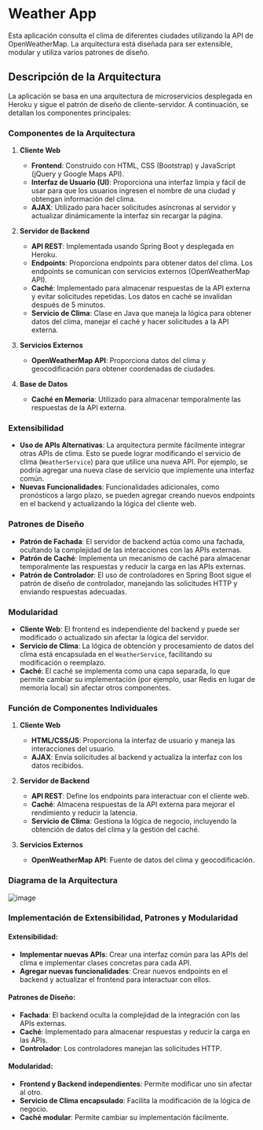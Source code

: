 # Weather App

Esta aplicación consulta el clima de diferentes ciudades utilizando la API de OpenWeatherMap. La arquitectura está diseñada para ser extensible, modular y utiliza varios patrones de diseño.

## Descripción de la Arquitectura

La aplicación se basa en una arquitectura de microservicios desplegada en Heroku y sigue el patrón de diseño de cliente-servidor. A continuación, se detallan los componentes principales:

### Componentes de la Arquitectura

1. **Cliente Web**
   - **Frontend**: Construido con HTML, CSS (Bootstrap) y JavaScript (jQuery y Google Maps API).
   - **Interfaz de Usuario (UI)**: Proporciona una interfaz limpia y fácil de usar para que los usuarios ingresen el nombre de una ciudad y obtengan información del clima.
   - **AJAX**: Utilizado para hacer solicitudes asíncronas al servidor y actualizar dinámicamente la interfaz sin recargar la página.

2. **Servidor de Backend**
   - **API REST**: Implementada usando Spring Boot y desplegada en Heroku.
   - **Endpoints**: Proporciona endpoints para obtener datos del clima. Los endpoints se comunican con servicios externos (OpenWeatherMap API).
   - **Caché**: Implementado para almacenar respuestas de la API externa y evitar solicitudes repetidas. Los datos en caché se invalidan después de 5 minutos.
   - **Servicio de Clima**: Clase en Java que maneja la lógica para obtener datos del clima, manejar el caché y hacer solicitudes a la API externa.

3. **Servicios Externos**
   - **OpenWeatherMap API**: Proporciona datos del clima y geocodificación para obtener coordenadas de ciudades.

4. **Base de Datos**
   - **Caché en Memoria**: Utilizado para almacenar temporalmente las respuestas de la API externa.

### Extensibilidad

- **Uso de APIs Alternativas**: La arquitectura permite fácilmente integrar otras APIs de clima. Esto se puede lograr modificando el servicio de clima (`WeatherService`) para que utilice una nueva API. Por ejemplo, se podría agregar una nueva clase de servicio que implemente una interfaz común.
- **Nuevas Funcionalidades**: Funcionalidades adicionales, como pronósticos a largo plazo, se pueden agregar creando nuevos endpoints en el backend y actualizando la lógica del cliente web.

### Patrones de Diseño

- **Patrón de Fachada**: El servidor de backend actúa como una fachada, ocultando la complejidad de las interacciones con las APIs externas.
- **Patrón de Caché**: Implementa un mecanismo de caché para almacenar temporalmente las respuestas y reducir la carga en las APIs externas.
- **Patrón de Controlador**: El uso de controladores en Spring Boot sigue el patrón de diseño de controlador, manejando las solicitudes HTTP y enviando respuestas adecuadas.

### Modularidad

- **Cliente Web**: El frontend es independiente del backend y puede ser modificado o actualizado sin afectar la lógica del servidor.
- **Servicio de Clima**: La lógica de obtención y procesamiento de datos del clima está encapsulada en el `WeatherService`, facilitando su modificación o reemplazo.
- **Caché**: El caché se implementa como una capa separada, lo que permite cambiar su implementación (por ejemplo, usar Redis en lugar de memoria local) sin afectar otros componentes.

### Función de Componentes Individuales

1. **Cliente Web**
   - **HTML/CSS/JS**: Proporciona la interfaz de usuario y maneja las interacciones del usuario.
   - **AJAX**: Envía solicitudes al backend y actualiza la interfaz con los datos recibidos.

2. **Servidor de Backend**
   - **API REST**: Define los endpoints para interactuar con el cliente web.
   - **Caché**: Almacena respuestas de la API externa para mejorar el rendimiento y reducir la latencia.
   - **Servicio de Clima**: Gestiona la lógica de negocio, incluyendo la obtención de datos del clima y la gestión del caché.

3. **Servicios Externos**
   - **OpenWeatherMap API**: Fuente de datos del clima y geocodificación.

### Diagrama de la Arquitectura

![image](https://github.com/user-attachments/assets/48e1e0b2-81e5-4c35-a36f-2cc2a0846a3a)

### Implementación de Extensibilidad, Patrones y Modularidad

#### Extensibilidad:

- **Implementar nuevas APIs**: Crear una interfaz común para las APIs del clima e implementar clases concretas para cada API.
- **Agregar nuevas funcionalidades**: Crear nuevos endpoints en el backend y actualizar el frontend para interactuar con ellos.

#### Patrones de Diseño:

- **Fachada**: El backend oculta la complejidad de la integración con las APIs externas.
- **Caché**: Implementado para almacenar respuestas y reducir la carga en las APIs.
- **Controlador**: Los controladores manejan las solicitudes HTTP.

#### Modularidad:

- **Frontend y Backend independientes**: Permite modificar uno sin afectar al otro.
- **Servicio de Clima encapsulado**: Facilita la modificación de la lógica de negocio.
- **Caché modular**: Permite cambiar su implementación fácilmente.

